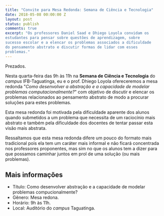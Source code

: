 ```yaml
---
title: "Convite para Mesa Redonda: Semana de Ciência e Tecnologia"
date: 2018-05-08 00:00:00 Z
layout: post
status: publish
comments: true
excerpt: "Os professores Daniel Saad e Dhiego Loyola convidam os 
estudantes para pensar sobre questões de aprendizagem, sobre 
sucesso escolar e a elencar os problemas associados a dificuldade 
do pensamento abstrato e discutir formas de lidar com esses 
problemas." 
---
```


Prezados.

Nesta quarta-feira das 9h às 11h na **Semana de Ciência e Tecnologia** 
do *campus* IFB-Taguatinga, eu e o prof. Dhiego Loyola ofereceremos 
a mesa redonda "*Como desenvolver a abstração e a capacidade de 
modelar problemas computacionalmente?*"  com objetivo de discutir e 
elencar os problemas relacionados ao pensamento abstrato de modo a 
procurar soluções para estes problemas.

Esta mesa redonda foi motivada pela dificuldade aparente dos alunos 
quando submetidos a um problema que necessita de um raciocínio mais 
abstrato e também pela dificuldade dos docentes de tentar passar 
esta visão mais abstrata.

Ressaltamos que esta mesa redonda difere um pouco do formato mais 
tradicional pois ela tem um caráter mais informal e não ficará 
concentrada nos professores proponentes, mas sim no que os alunos 
tem a dizer para que possamos caminhar juntos em prol de uma 
solução (ou mais problemas).



## Mais informações

* Título: Como desenvolver abstração e a capacidade de modelar 
problemas compucionalmente?
* Gênero: Mesa redona.
* Horário: 9h às 11h.
* Local: Auditório do *campus* Taguatinga.
